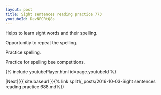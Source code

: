 ```yaml
---
layout: post
title: Sight sentences reading practice 773
youtubeId: DevNFCRtQ8s
---
```

 
 
Helps to learn sight words and their spelling.

Opportunitiy to repeat the spelling. 

Practice spelling. 
 
Practice for spelling bee competitions. 
 
{% include youtubePlayer.html id=page.youtubeId %}
 
 

[Next]({{ site.baseurl }}{% link  split1/_posts/2016-10-03-Sight sentences reading practice 688.md%})
 
